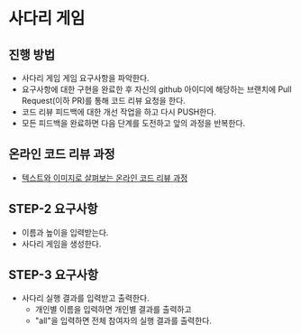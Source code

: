 # 사다리 게임
## 진행 방법
* 사다리 게임 게임 요구사항을 파악한다.
* 요구사항에 대한 구현을 완료한 후 자신의 github 아이디에 해당하는 브랜치에 Pull Request(이하 PR)를 통해 코드 리뷰 요청을 한다.
* 코드 리뷰 피드백에 대한 개선 작업을 하고 다시 PUSH한다.
* 모든 피드백을 완료하면 다음 단계를 도전하고 앞의 과정을 반복한다.

## 온라인 코드 리뷰 과정
* [텍스트와 이미지로 살펴보는 온라인 코드 리뷰 과정](https://github.com/nextstep-step/nextstep-docs/tree/master/codereview)

## STEP-2 요구사항
- 이름과 높이을 입력받는다.
- 사다리 게임을 생성한다.

## STEP-3 요구사항
- 사다리 실행 결과를 입력받고 출력한다.
  - 개인별 이름을 입력하면 개인별 결과를 출력하고
  - "all"을 입력하면 전체 참여자의 실행 결과를 출력한다.